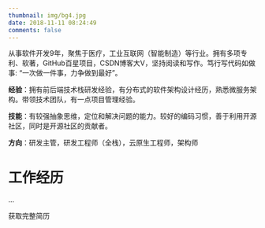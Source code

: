 ```yaml
---
thumbnail: img/bg4.jpg
date: 2018-11-11 08:24:49
comments: false
---
```




从事软件开发9年，聚焦于医疗，工业互联网（智能制造）等行业。拥有多项专利、软著，GitHub百星项目，CSDN博客大V，坚持阅读和写作。笃行写代码如做事: “一次做一件事，力争做到最好”。

**经验**：拥有前后端技术栈研发经验，有分布式的软件架构设计经历，熟悉微服务架构。带领技术团队，有一点项目管理经验。

**技能**：有较强抽象思维，定位和解决问题的能力。较好的编码习惯，善于利用开源社区，同时是开源社区的贡献者。

**方向**：研发主管，研发工程师（全栈），云原生工程师，架构师


# 工作经历 

...
<script type="text/javascript" src="/js/captcha-mini.min.js"></script>
<script type="text/javascript">
    function showCaptcha() {  
        if(this.captcha){
            return;
        }
        document.querySelector('.captcha-input').style.display = 'block';  
        this.captcha = new Captcha();
        var correctCaptcha = '';  
        captcha.draw(document.querySelector('#captcha1'), r => {
            correctCaptcha=r;
        });
        document.getElementById('confirmBtn').addEventListener('click', function() {  
            var captchaInput = document.getElementById('captchaInput').value;  
            if (captchaInput.toUpperCase() === correctCaptcha.toUpperCase()) {  
                window.location.href = '/aboutme.pdf'; 
            } else {  
                alert('验证码错误，请重新输入！');  
            }  
        });
    }

</script>
<a class="level-item button is-primary is-rounded" onclick="showCaptcha()" target="_blank" rel="noopener">获取完整简历</a>
<div class="captcha-input">  
<canvas width="240" height="90" id="captcha1"></canvas>
<div class="level-left" style="
    width: 240px;
">
<input type="text" class="level-item input" id="captchaInput" placeholder="请输入验证码">  
<a class="level-item button is-primary" id="confirmBtn">确定</a>  
</div>  
<style>  
    .captcha-input {  
        display: none;  
        margin-top: 10px;  
    }  
</style>  

# 联系我

* 林晓lx的个人Blog: https://blog.matoapp.net/
* CSDN: https://blog.csdn.net/jevonsflash
* 博客园: https://www.cnblogs.com/jevonsflash/
* GitHub: https://github.com/jevonsflash
* Email: jevonsflash@qq.com
* 知乎: [林小](https://www.zhihu.com/people/lin_xiao)